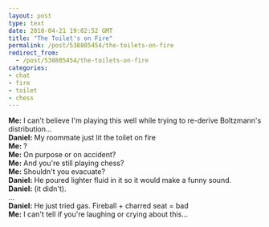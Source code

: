 ```yaml
---
layout: post
type: text
date: 2010-04-21 19:02:52 GMT
title: "The Toilet's on Fire"
permalink: /post/538805454/the-toilets-on-fire
redirect_from: 
  - /post/538805454/the-toilets-on-fire
categories:
- chat
- fire
- toilet
- chess
---
```

<p>
<strong>Me:</strong> I can't believe I'm playing this well while trying to re-derive Boltzmann's distribution...<br/>
<strong>Daniel:</strong> My roommate just lit the toilet on fire<br/>
<strong>Me:</strong> ?<br/>
<strong>Me:</strong> On purpose or on accident?<br/>
<strong>Me:</strong> And you're still playing chess?<br/>
<strong>Me:</strong> Shouldn't you evacuate?<br/>
<strong>Daniel:</strong> He poured lighter fluid in it so it would make a funny sound.<br/>
<strong>Daniel:</strong> (it didn't).<br/>
...<br/>
<strong>Daniel:</strong> He just tried gas. Fireball + charred seat = bad<br/>
<strong>Me:</strong> I can't tell if you're laughing or crying about this...<br/>
</p>